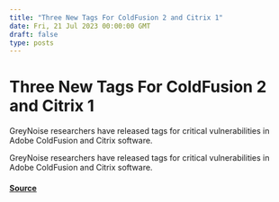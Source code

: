 ```yaml
---
title: "Three New Tags For ColdFusion 2 and Citrix 1"
date: Fri, 21 Jul 2023 00:00:00 GMT
draft: false
type: posts
---
```

# Three New Tags For ColdFusion 2 and Citrix 1





GreyNoise researchers have released tags for critical vulnerabilities in Adobe ColdFusion and Citrix software.

GreyNoise researchers have released tags for critical vulnerabilities in Adobe ColdFusion and Citrix software.

#### [Source](https://www.greynoise.io/blog/three-new-tags-for-coldfusion-2-and-citrix-1)

